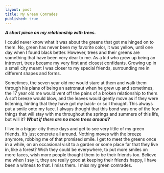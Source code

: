 ```yaml
---
layout: post
title: My Green Comrades
published: true
---
```

_**A short piece on my relationship with trees.**_

I could never know what it was about the greens that got me hinged on to them. No, green has never been my favorite color, it was yellow, until one day when I found black better. However, trees and their greens are something that have been very dear to me. As a kid who grew up being an introvert, trees became my very first and closest confidants. Growing up in a small city meant I was closer to my special friends, surrounding me in different shapes and forms.

Sometimes, the seven year old me would stare at them and walk them through his plans of being an astronaut when he grew up and sometimes, the 17 year old me would vent off the pains of a broken relationship to them. A soft breeze would blow, and the leaves would gently move as if they were listening, hinting that they have got my back- or so I thought. This always put a smile onto my face. I always thought that this bond was one of the few things that will stay with me throughout the springs and summers of this life, but will it? **_What if there are no more trees around?_**

I live in a bigger city these days and get to see very little of my green friends. It’s just concrete all around. Nothing moves with the breeze anymore, robbing me of that promised smile. I get to meet the greens once in a while, on an occasional visit to a garden or some place far that they live in, like a forest? Wish they could be everywhere, to put more smiles on more faces, wish more people thought them to be their friends too. Believe me when I say it, they are really good at keeping their friends happy, I have been a witness to that. I miss them. I miss my green comrades.
